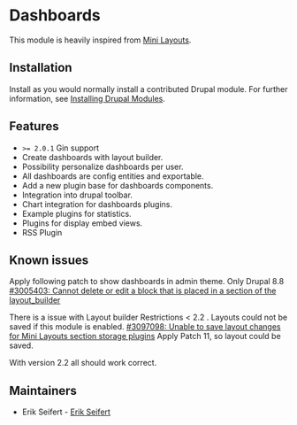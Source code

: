 # Dashboards

This module is heavily inspired from [Mini Layouts](https://drupal.org/project/mini_layouts).

## Installation

Install as you would normally install a contributed Drupal module. For further
information, see
[Installing Drupal Modules](https://www.drupal.org/docs/extending-drupal/installing-drupal-modules).


## Features

- `>= 2.0.1` Gin support
- Create dashboards with layout builder.
- Possibility personalize dashboards per user.
- All dashboards are config entities and exportable.
- Add a new plugin base for dashboards components.
- Integration into drupal toolbar.
- Chart integration for dashboards plugins.
- Example plugins for statistics.
- Plugins for display embed views.
- RSS Plugin

## Known issues

Apply following patch to show dashboards in admin theme.
Only Drupal 8.8
[#3005403: Cannot delete or edit a block that is placed in a section of the layout_builder](https://www.drupal.org/project/drupal/issues/3005403)

There is a issue with Layout builder Restrictions < 2.2 .
Layouts could not be saved if this module is enabled.
[#3097098: Unable to save layout changes for Mini Layouts section storage plugins](https://www.drupal.org/project/layout_builder_restrictions/issues/3097098)
Apply Patch 11, so layout could be saved.

With version 2.2 all should work correct.

## Maintainers

- Erik Seifert - [Erik Seifert](https://www.drupal.org/u/sun)
